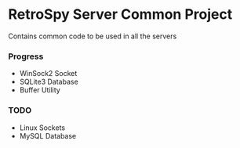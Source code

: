 # RetroSpy Server Common Project
Contains common code to be used in all the servers

### Progress
- WinSock2 Socket
- SQLite3 Database
- Buffer Utility

### TODO
- Linux Sockets
- MySQL Database
